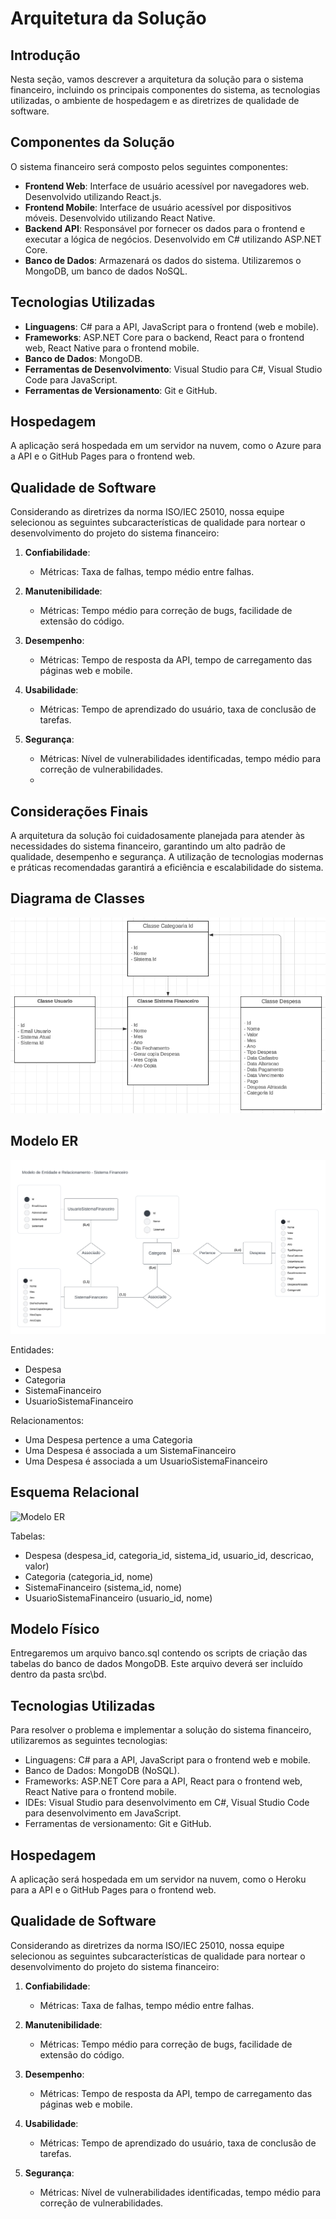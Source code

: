 # Arquitetura da Solução

## Introdução

Nesta seção, vamos descrever a arquitetura da solução para o sistema financeiro, incluindo os principais componentes do sistema, as tecnologias utilizadas, o ambiente de hospedagem e as diretrizes de qualidade de software.

## Componentes da Solução

O sistema financeiro será composto pelos seguintes componentes:

- **Frontend Web**: Interface de usuário acessível por navegadores web. Desenvolvido utilizando React.js.
- **Frontend Mobile**: Interface de usuário acessível por dispositivos móveis. Desenvolvido utilizando React Native.
- **Backend API**: Responsável por fornecer os dados para o frontend e executar a lógica de negócios. Desenvolvido em C# utilizando ASP.NET Core.
- **Banco de Dados**: Armazenará os dados do sistema. Utilizaremos o MongoDB, um banco de dados NoSQL.

## Tecnologias Utilizadas

- **Linguagens**: C# para a API, JavaScript para o frontend (web e mobile).
- **Frameworks**: ASP.NET Core para o backend, React para o frontend web, React Native para o frontend mobile.
- **Banco de Dados**: MongoDB.
- **Ferramentas de Desenvolvimento**: Visual Studio para C#, Visual Studio Code para JavaScript.
- **Ferramentas de Versionamento**: Git e GitHub.

## Hospedagem

A aplicação será hospedada em um servidor na nuvem, como o Azure para a API e o GitHub Pages para o frontend web.

## Qualidade de Software

Considerando as diretrizes da norma ISO/IEC 25010, nossa equipe selecionou as seguintes subcaracterísticas de qualidade para nortear o desenvolvimento do projeto do sistema financeiro:

1. **Confiabilidade**:
   - Métricas: Taxa de falhas, tempo médio entre falhas.

2. **Manutenibilidade**:
   - Métricas: Tempo médio para correção de bugs, facilidade de extensão do código.

3. **Desempenho**:
   - Métricas: Tempo de resposta da API, tempo de carregamento das páginas web e mobile.

4. **Usabilidade**:
   - Métricas: Tempo de aprendizado do usuário, taxa de conclusão de tarefas.

5. **Segurança**:
   - Métricas: Nível de vulnerabilidades identificadas, tempo médio para correção de vulnerabilidades.
   - 
## Considerações Finais

A arquitetura da solução foi cuidadosamente planejada para atender às necessidades do sistema financeiro, garantindo um alto padrão de qualidade, desempenho e segurança. A utilização de tecnologias modernas e práticas recomendadas garantirá a eficiência e escalabilidade do sistema.


## Diagrama de Classes

![Diagrama de Classes](img/DiagramaClasse.png)


## Modelo ER

![Modelo ER](img/modeloER.png)

Entidades:
- Despesa
- Categoria
- SistemaFinanceiro
- UsuarioSistemaFinanceiro

Relacionamentos:
- Uma Despesa pertence a uma Categoria
- Uma Despesa é associada a um SistemaFinanceiro
- Uma Despesa é associada a um UsuarioSistemaFinanceiro

## Esquema Relacional

![Modelo ER](img/modeloRelacional.png)

Tabelas:
- Despesa (despesa_id, categoria_id, sistema_id, usuario_id, descricao, valor)
- Categoria (categoria_id, nome)
- SistemaFinanceiro (sistema_id, nome)
- UsuarioSistemaFinanceiro (usuario_id, nome)

## Modelo Físico

Entregaremos um arquivo banco.sql contendo os scripts de criação das tabelas do banco de dados MongoDB. Este arquivo deverá ser incluído dentro da pasta src\bd.

## Tecnologias Utilizadas

Para resolver o problema e implementar a solução do sistema financeiro, utilizaremos as seguintes tecnologias:

- Linguagens: C# para a API, JavaScript para o frontend web e mobile.
- Banco de Dados: MongoDB (NoSQL).
- Frameworks: ASP.NET Core para a API, React para o frontend web, React Native para o frontend mobile.
- IDEs: Visual Studio para desenvolvimento em C#, Visual Studio Code para desenvolvimento em JavaScript.
- Ferramentas de versionamento: Git e GitHub.

## Hospedagem

A aplicação será hospedada em um servidor na nuvem, como o Heroku para a API e o GitHub Pages para o frontend web.

## Qualidade de Software

Considerando as diretrizes da norma ISO/IEC 25010, nossa equipe selecionou as seguintes subcaracterísticas de qualidade para nortear o desenvolvimento do projeto do sistema financeiro:

1. **Confiabilidade**:
   - Métricas: Taxa de falhas, tempo médio entre falhas.

2. **Manutenibilidade**:
   - Métricas: Tempo médio para correção de bugs, facilidade de extensão do código.

3. **Desempenho**:
   - Métricas: Tempo de resposta da API, tempo de carregamento das páginas web e mobile.

4. **Usabilidade**:
   - Métricas: Tempo de aprendizado do usuário, taxa de conclusão de tarefas.

5. **Segurança**:
   - Métricas: Nível de vulnerabilidades identificadas, tempo médio para correção de vulnerabilidades.

